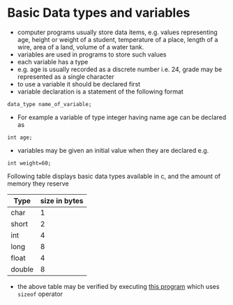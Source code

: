 # Basic Data types and variables

- computer programs usually store data items, e.g. values representing age, height or weight of a student, temperature of a place, length of a wire, area of a land, volume of a water tank.
- variables are used in programs to store such values
- each variable has a type
- e.g. age is usually recorded as a discrete number i.e. 24, grade may be represented as a single character
- to use a variable it should be declared first
- variable declaration is a statement of the following format

```
data_type name_of_variable;
```

- For example a variable of type integer having name age  can be declared as

```
int age;
```

- variables may be given an initial value when they are declared e.g.

```
int weight=60;
```

Following table displays basic data types available in c, and the amount of memory they reserve 

| Type | size in bytes |
|------|--------------|
| char |     1        |
| short| 2 | 
| int | 4 | 
| long | 8 |
| float | 4 |
| double | 8 |

- the above table may be verified by executing [this program](./src/sizeof.c) which uses `sizeof` operator 
